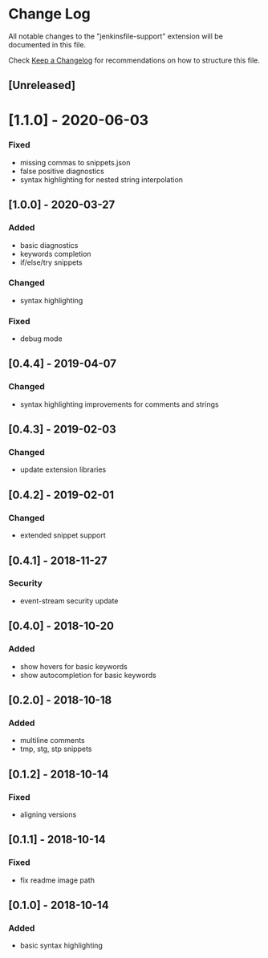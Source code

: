 # Change Log
All notable changes to the "jenkinsfile-support" extension will be documented in this file.

Check [Keep a Changelog](http://keepachangelog.com/) for recommendations on how to structure this file.

## [Unreleased]

# [1.1.0] - 2020-06-03

### Fixed
- missing commas to snippets.json
- false positive diagnostics
- syntax highlighting for nested string interpolation

## [1.0.0] - 2020-03-27
### Added
- basic diagnostics
- keywords completion
- if/else/try snippets

### Changed
- syntax highlighting

### Fixed
- debug mode

## [0.4.4] - 2019-04-07
### Changed
- syntax highlighting improvements for comments and strings

## [0.4.3] - 2019-02-03
### Changed
- update extension libraries

## [0.4.2] - 2019-02-01
### Changed
- extended snippet support

## [0.4.1] - 2018-11-27
### Security
- event-stream security update

## [0.4.0] - 2018-10-20
### Added
- show hovers for basic keywords
- show autocompletion for basic keywords

## [0.2.0] - 2018-10-18
### Added
- multiline comments
- tmp, stg, stp snippets

## [0.1.2] - 2018-10-14
### Fixed
- aligning versions

## [0.1.1] - 2018-10-14
### Fixed
- fix readme image path

## [0.1.0] - 2018-10-14
### Added 
- basic syntax highlighting